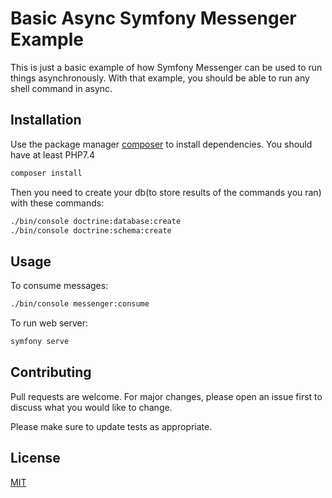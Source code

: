 # Basic Async Symfony Messenger Example

This is just a basic example of how Symfony Messenger can be used to run things asynchronously. With that example, you should be able to run any shell command in async.

## Installation

Use the package manager [composer](https://getcomposer.org/) to install dependencies. You should have at least PHP7.4

```bash
composer install
```

Then you need to create your db(to store results of the commands you ran) with these commands:

```bash
./bin/console doctrine:database:create
./bin/console doctrine:schema:create
```

## Usage

To consume messages:

```bash
./bin/console messenger:consume
```

To run web server:

```bash
symfony serve
```

## Contributing
Pull requests are welcome. For major changes, please open an issue first to discuss what you would like to change.

Please make sure to update tests as appropriate.

## License
[MIT](https://choosealicense.com/licenses/mit/)